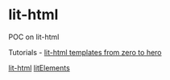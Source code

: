 # lit-html
POC on lit-html

Tutorials -
[lit-html templates from zero to hero](https://dev.to/julcasans/lit-html-templates-from-zero-to-hero-2afm)

[lit-html](https://lit-html.polymer-project.org/guide/)
[litElements](https://lit-element.polymer-project.org/)